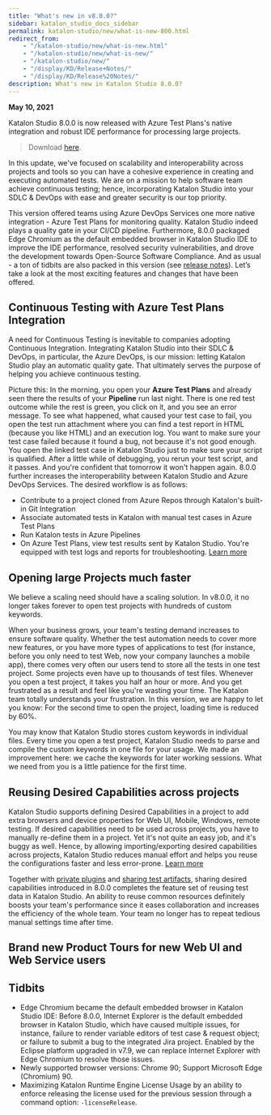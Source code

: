 ```yaml
---
title: "What's new in v8.0.0?" 
sidebar: katalon_studio_docs_sidebar
permalink: katalon-studio/new/what-is-new-800.html
redirect_from:
    - "/katalon-studio/new/what-is-new.html"
    - "/katalon-studio/new/what-is-new/"
    - "/katalon-studio/new/"
    - "/display/KD/Release+Notes/"
    - "/display/KD/Release%20Notes/"
description: What's new in Katalon Studio 8.0.0?
---
```


**May 10, 2021**

Katalon Studio 8.0.0 is now released with Azure Test Plans's native integration and robust IDE performance for processing large projects.

> Download [here](https://www.katalon.com/download/).

In this update, we've focused on scalability and interoperability across projects and tools so you can have a cohesive experience in creating and executing automated tests. We are on a mission to help software team achieve continuous testing; hence, incorporating Katalon Studio into your SDLC & DevOps with ease and greater security is our top priority.

This version offered teams using Azure DevOps Services one more native integration - Azure Test Plans for monitoring quality. Katalon Studio indeed plays a quality gate in your CI/CD pipeline. Furthermore, 8.0.0 packaged Edge Chromium as the default embedded browser in Katalon Studio IDE to improve the IDE performance, resolved security vulnerabilities, and drove the development towards Open-Source Software Compliance. And as usual - a ton of tidbits are also packed in this version (see [release notes](https://docs.katalon.com/katalon-studio/new/version-8x.html)). Let’s take a look at the most exciting features and changes that have been offered.

## Continuous Testing with Azure Test Plans Integration

A need for Continuous Testing is inevitable to companies adopting Continuous Integration. Integrating Katalon Studio into their SDLC & DevOps, in particular, the Azure DevOps, is our mission: letting Katalon Studio play an automatic quality gate. That ultimately serves the purpose of helping you achieve continuous testing.

Picture this: In the morning, you open your **Azure Test Plans** and already seen there the results of your **Pipeline** run last night. There is one red test outcome while the rest is green, you click on it, and you see an error message. To see what happened, what caused your test case to fail, you open the test run attachment where you can find a test report in HTML (because you like HTML) and an execution log. You want to make sure your test case failed because it found a bug, not because it's not good enough. You open the linked test case in Katalon Studio just to make sure your script is qualified. After a little while of debugging, you rerun your test script, and it passes. And you're confident that tomorrow it won't happen again. 8.0.0 further increases the interoperability between Katalon Studio and Azure DevOps Services. The desired workflow is as follows:

* Contribute to a project cloned from Azure Repos through Katalon's built-in Git Integration
* Associate automated tests in Katalon with manual test cases in Azure Test Plans
* Run Katalon tests in Azure Pipelines
* On Azure Test Plans, view test results sent by Katalon Studio. You're equipped with test logs and reports for troubleshooting. [Learn more](https://docs.katalon.com/katalon-studio/docs/azure-devops-test-plans.html)

## Opening large Projects much faster

We believe a scaling need should have a scaling solution. In v8.0.0, it no longer takes forever to open test projects with hundreds of custom keywords.

When your business grows, your team's testing demand increases to ensure software quality. Whether the test automation needs to cover more new features, or you have more types of applications to test (for instance, before you only need to test Web, now your company launches a mobile app), there comes very often our users tend to store all the tests in one test project. Some projects even have up to thousands of test files. Whenever you open a test project, it takes you half an hour or more. And you get frustrated as a result and feel like you're wasting your time. The Katalon team totally understands your frustration. In this version, we are happy to let you know: For the second time to open the project, loading time is reduced by 60%.

You may know that Katalon Studio stores custom keywords in individual files. Every time you open a test project, Katalon Studio needs to parse and compile the custom keywords in one file for your usage. We made an improvement here: we cache the keywords for later working sessions. What we need from you is a little patience for the first time.

## Reusing Desired Capabilities across projects

Katalon Studio supports defining Desired Capabilities in a project to add extra browsers and device properties for Web UI, Mobile, Windows, remote testing. If desired capabilities need to be used across projects, you have to manually re-define them in a project. Yet it's not quite an easy job, and it's buggy as well. Hence, by allowing importing/exporting desired capabilities across projects, Katalon Studio reduces manual effort and helps you reuse the configurations faster and less error-prone. [Learn more](https://docs.katalon.com/katalon-studio/docs/import-export-desired-capabilities.html)

Together with [private plugins](https://docs.katalon.com/katalon-studio/docs/kse-use-plugins.html#private-plugins) and [sharing test artifacts](https://docs.katalon.com/katalon-studio/docs/import-export-test-artifact.html), sharing desired capabilities introduced in 8.0.0 completes the feature set of reusing test data in Katalon Studio. An ability to reuse common resources definitely boosts your team's performance since it eases collaboration and increases the efficiency of the whole team. Your team no longer has to repeat tedious manual settings time after time.

## Brand new Product Tours for new Web UI and Web Service users

## Tidbits

* Edge Chromium became the default embedded browser in Katalon Studio IDE: Before 8.0.0, Internet Explorer is the default embedded browser in Katalon Studio, which have caused multiple issues, for instance, failure to render variable editors of test case & request object; or failure to submit a bug to the integrated Jira project. Enabled by the Eclipse platform upgraded in v7.9, we can replace Internet Explorer with Edge Chromium to resolve those issues.
* Newly supported browser versions: Chrome 90; Support Microsoft Edge (Chromium) 90.
* Maximizing Katalon Runtime Engine License Usage by an ability to enforce releasing the license used for the previous session through a command option: `-licenseRelease`.
